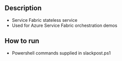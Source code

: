 ## Description

  * Service Fabric stateless service
  * Used for Azure Service Fabric orchestration demos
  
## How to run

  * Powershell commands supplied in slackpost.ps1
